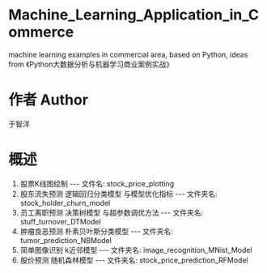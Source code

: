 # Machine_Learning_Application_in_Commerce
machine learning examples in commercial area, based on Python, ideas from 《Python大数据分析与机器学习商业案例实战》

# 作者 Author
于智洋

# 概述
1. 股票K线图绘制 --- 文件名: stock_price_plotting
2. 股东流失预测 逻辑回归分类模型 与模型优化指标  --- 文件夹名: stock_holder_churn_model
3. 员工离职预测 决策树模型 与超参数调优方法 --- 文件夹名: stuff_turnover_DTModel
4. 肿瘤良恶预测 朴素贝叶斯分类模型 --- 文件夹名: tumor_prediction_NBModel
5. 简单图像识别 k近邻模型 --- 文件夹名: image_recognition_MNist_Model
6. 股价预测 随机森林模型 --- 文件夹名: stock_price_prediction_RFModel
